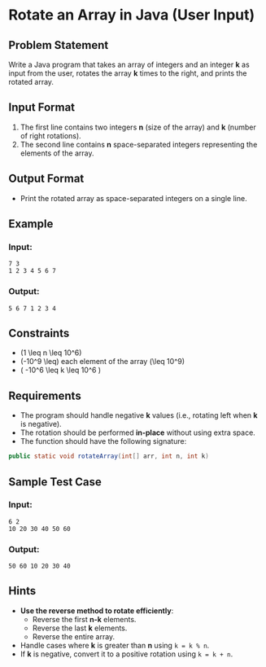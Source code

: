 # Rotate an Array in Java (User Input)

## Problem Statement  
Write a Java program that takes an array of integers and an integer **k** as input from the user, rotates the array **k** times to the right, and prints the rotated array.

## Input Format  
1. The first line contains two integers **n** (size of the array) and **k** (number of right rotations).  
2. The second line contains **n** space-separated integers representing the elements of the array.

## Output Format  
- Print the rotated array as space-separated integers on a single line.

## Example  

### **Input:**  
```
7 3
1 2 3 4 5 6 7
```

### **Output:**  
```
5 6 7 1 2 3 4
```

## Constraints  
- \(1 \leq n \leq 10^6\)  
- \(-10^9 \leq\) each element of the array \(\leq 10^9\)  
- \( -10^6 \leq k \leq 10^6 \)  

## Requirements  
- The program should handle negative **k** values (i.e., rotating left when **k** is negative).  
- The rotation should be performed **in-place** without using extra space.  
- The function should have the following signature:  

```java
public static void rotateArray(int[] arr, int n, int k)
```

## Sample Test Case  

### **Input:**  
```
6 2
10 20 30 40 50 60
```

### **Output:**  
```
50 60 10 20 30 40
```

## Hints  
- **Use the reverse method to rotate efficiently**:
  - Reverse the first **n-k** elements.
  - Reverse the last **k** elements.
  - Reverse the entire array.
- Handle cases where **k** is greater than **n** using `k = k % n`.
- If **k** is negative, convert it to a positive rotation using `k = k + n`.
